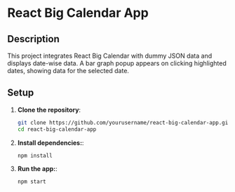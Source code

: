 # React Big Calendar App

## Description
This project integrates React Big Calendar with dummy JSON data and displays date-wise data. A bar graph popup appears on clicking highlighted dates, showing data for the selected date.

## Setup

1. **Clone the repository**:
   ```bash
   git clone https://github.com/yourusername/react-big-calendar-app.git
   cd react-big-calendar-app

2. **Install dependencies:**:
   ```bash
   npm install

3. **Run the app:**:
   ```bash
   npm start